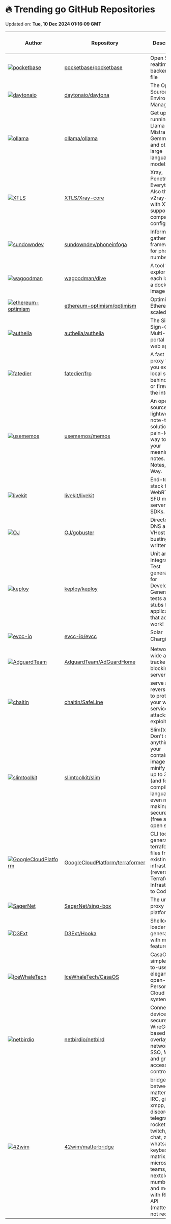 # 🔥 Trending go GitHub Repositories

Updated on: **Tue, 10 Dec 2024 01:16:09 GMT**

| Author | Repository | Description | Language | ⭐ Total Stars | 🌟 Stars Today |
|--------|------------|-------------|----------|----------------|----------------|
| [![pocketbase](https://avatars.githubusercontent.com/u/8248071?s=40&v=4)](https://github.com/pocketbase) | [pocketbase/pocketbase](https://github.com/pocketbase/pocketbase) | Open Source realtime backend in 1 file | Go | 41871 | 252 |
| [![daytonaio](https://avatars.githubusercontent.com/u/25279767?s=40&v=4)](https://github.com/daytonaio) | [daytonaio/daytona](https://github.com/daytonaio/daytona) | The Open Source Dev Environment Manager. | Go | 13055 | 251 |
| [![ollama](https://avatars.githubusercontent.com/u/2372640?s=40&v=4)](https://github.com/ollama) | [ollama/ollama](https://github.com/ollama/ollama) | Get up and running with Llama 3.3, Mistral, Gemma 2, and other large language models. | Go | 101795 | 333 |
| [![XTLS](https://avatars.githubusercontent.com/u/63339210?s=40&v=4)](https://github.com/XTLS) | [XTLS/Xray-core](https://github.com/XTLS/Xray-core) | Xray, Penetrates Everything. Also the best v2ray-core, with XTLS support. Fully compatible configuration. | Go | 26031 | 16 |
| [![sundowndev](https://avatars.githubusercontent.com/u/16480203?s=40&v=4)](https://github.com/sundowndev) | [sundowndev/phoneinfoga](https://github.com/sundowndev/phoneinfoga) | Information gathering framework for phone numbers | Go | 13277 | 9 |
| [![wagoodman](https://avatars.githubusercontent.com/u/590471?s=40&v=4)](https://github.com/wagoodman) | [wagoodman/dive](https://github.com/wagoodman/dive) | A tool for exploring each layer in a docker image | Go | 48301 | 49 |
| [![ethereum-optimism](https://avatars.githubusercontent.com/u/6626818?s=40&v=4)](https://github.com/ethereum-optimism) | [ethereum-optimism/optimism](https://github.com/ethereum-optimism/optimism) | Optimism is Ethereum, scaled. | Go | 5697 | 3 |
| [![authelia](https://avatars.githubusercontent.com/in/2740?s=40&v=4)](https://github.com/authelia) | [authelia/authelia](https://github.com/authelia/authelia) | The Single Sign-On Multi-Factor portal for web apps | Go | 21954 | 10 |
| [![fatedier](https://avatars.githubusercontent.com/u/7346661?s=40&v=4)](https://github.com/fatedier) | [fatedier/frp](https://github.com/fatedier/frp) | A fast reverse proxy to help you expose a local server behind a NAT or firewall to the internet. | Go | 87430 | 54 |
| [![usememos](https://avatars.githubusercontent.com/u/24653555?s=40&v=4)](https://github.com/usememos) | [usememos/memos](https://github.com/usememos/memos) | An open-source, lightweight note-taking solution. The pain-less way to create your meaningful notes. Your Notes, Your Way. | Go | 35021 | 47 |
| [![livekit](https://avatars.githubusercontent.com/u/6278212?s=40&v=4)](https://github.com/livekit) | [livekit/livekit](https://github.com/livekit/livekit) | End-to-end stack for WebRTC. SFU media server and SDKs. | Go | 10808 | 12 |
| [![OJ](https://avatars.githubusercontent.com/u/105281?s=40&v=4)](https://github.com/OJ) | [OJ/gobuster](https://github.com/OJ/gobuster) | Directory/File, DNS and VHost busting tool written in Go | Go | 10298 | 9 |
| [![keploy](https://avatars.githubusercontent.com/u/12831254?s=40&v=4)](https://github.com/keploy) | [keploy/keploy](https://github.com/keploy/keploy) | Unit and Integration Test generation for Developers. Generate tests and stubs for your application that actually work! | Go | 5180 | 3 |
| [![evcc-io](https://avatars.githubusercontent.com/u/184815?s=40&v=4)](https://github.com/evcc-io) | [evcc-io/evcc](https://github.com/evcc-io/evcc) | Solar Charging ☀️🚘 | Go | 3703 | 22 |
| [![AdguardTeam](https://avatars.githubusercontent.com/u/4964986?s=40&v=4)](https://github.com/AdguardTeam) | [AdguardTeam/AdGuardHome](https://github.com/AdguardTeam/AdGuardHome) | Network-wide ads & trackers blocking DNS server | Go | 25888 | 26 |
| [![chaitin](https://avatars.githubusercontent.com/u/780596?s=40&v=4)](https://github.com/chaitin) | [chaitin/SafeLine](https://github.com/chaitin/SafeLine) | serve as a reverse proxy to protect your web services from attacks and exploits. | Go | 14007 | 54 |
| [![slimtoolkit](https://avatars.githubusercontent.com/u/1099414?s=40&v=4)](https://github.com/slimtoolkit) | [slimtoolkit/slim](https://github.com/slimtoolkit/slim) | Slim(toolkit): Don't change anything in your container image and minify it by up to 30x (and for compiled languages even more) making it secure too! (free and open source) | Go | 19997 | 77 |
| [![GoogleCloudPlatform](https://avatars.githubusercontent.com/u/9318209?s=40&v=4)](https://github.com/GoogleCloudPlatform) | [GoogleCloudPlatform/terraformer](https://github.com/GoogleCloudPlatform/terraformer) | CLI tool to generate terraform files from existing infrastructure (reverse Terraform). Infrastructure to Code | Go | 12793 | 16 |
| [![SagerNet](https://avatars.githubusercontent.com/u/56506714?s=40&v=4)](https://github.com/SagerNet) | [SagerNet/sing-box](https://github.com/SagerNet/sing-box) | The universal proxy platform | Go | 20605 | 28 |
| [![D3Ext](https://avatars.githubusercontent.com/u/67125397?s=40&v=4)](https://github.com/D3Ext) | [D3Ext/Hooka](https://github.com/D3Ext/Hooka) | Shellcode loader generator with multiples features | Go | 367 | 31 |
| [![IceWhaleTech](https://avatars.githubusercontent.com/u/13556972?s=40&v=4)](https://github.com/IceWhaleTech) | [IceWhaleTech/CasaOS](https://github.com/IceWhaleTech/CasaOS) | CasaOS - A simple, easy-to-use, elegant open-source Personal Cloud system. | Go | 26558 | 19 |
| [![netbirdio](https://avatars.githubusercontent.com/u/7747744?s=40&v=4)](https://github.com/netbirdio) | [netbirdio/netbird](https://github.com/netbirdio/netbird) | Connect your devices into a secure WireGuard®-based overlay network with SSO, MFA and granular access controls. | Go | 11437 | 12 |
| [![42wim](https://avatars.githubusercontent.com/u/1810977?s=40&v=4)](https://github.com/42wim) | [42wim/matterbridge](https://github.com/42wim/matterbridge) | bridge between mattermost, IRC, gitter, xmpp, slack, discord, telegram, rocketchat, twitch, ssh-chat, zulip, whatsapp, keybase, matrix, microsoft teams, nextcloud, mumble, vk and more with REST API (mattermost not required!) | Go | 6727 | 16 |
